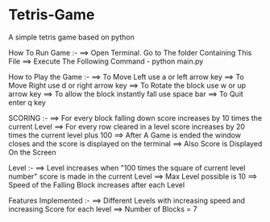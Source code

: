 # Tetris-Game
A simple tetris game based on python


How To Run Game :-
==> Open Terminal. Go to The folder Containing This File
==> Execute The Following Command - python main.py

How to Play the Game :-
==> To Move Left use a or left arrow key
==> To Move Right use d or right arrow key
==> To Rotate the block use w or up arrow key
==> To allow the block instantly fall use space bar
==> To Quit enter q key

SCORING :-
==> For every block falling down score increases by 10 times the current Level
==> For every row cleared in a level score increases by 20 times the current level plus 100
==> After A Game is ended the window closes and the score is displayed on the terminal
==> Also Score is Displayed On the Screen

Level :-
==> Level increases when "100 times the square of current level number" score  is made in the current Level
==> Max Level possible is 10
==> Speed of the Falling Block increases after each Level

Features Implemented :-
==> Different Levels with increasing speed and increasing Score for each level
==> Number of Blocks  = 7

